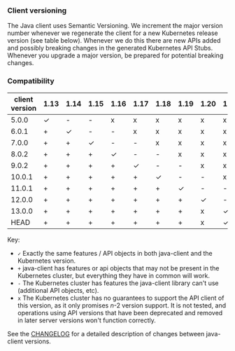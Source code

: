 ### Client versioning

The Java client uses Semantic Versioning. We increment the major version number whenever we
regenerate the client for a new Kubernetes release version (see table below). Whenever we do
this there are new APIs added and possibly breaking changes in the generated Kubernetes API
Stubs. Whenever you upgrade a major version, be prepared for potential breaking changes.



### Compatibility

|  client version  | 1.13      | 1.14     | 1.15     |  1.16     |  1.17    |  1.18    |  1.19    |  1.20    | 1.21 |
|------------------|-----------|----------|----------|-----------|----------|----------|----------|----------|------|
|  5.0.0           |  ✓        |  -       |  -       | x         | x        | x        | x        | x        | x    |
|  6.0.1           |  +        |  ✓       |  -       | -         | x        | x        | x        | x        | x    |
|  7.0.0           |  +        |  +       |  ✓       | -         | -        | x        | x        | x        | x    |
|  8.0.2           |  +        |  +       |  +       | ✓         | -        | -        | x        | x        | x    |
|  9.0.2           |  +        |  +       |  +       | +         | ✓        | -        | -        | x        | x    |
|  10.0.1          |  +        |  +       |  +       | +         | +        | ✓        | -        | -        | x    |
|  11.0.1          |  +        |  +       |  +       | +         | +        | +        | ✓        | -        | -    |
|  12.0.0          |  +        |  +       |  +       | +         | +        | +        | +        | ✓        | -    |
|  13.0.0          |  +        |  +       |  +       | +         | +        | +        | +        | x        | ✓    |
|  HEAD            |  +        |  +       |  +       | +         | +        | +        | +        | x        | ✓    |


Key: 

* `✓` Exactly the same features / API objects in both java-client and the Kubernetes
  version.
* `+` java-client has features or api objects that may not be present in the
  Kubernetes cluster, but everything they have in common will work.
* `-` The Kubernetes cluster has features the java-client library can't use
  (additional API objects, etc).
* `x` The Kubernetes cluster has no guarantees to support the API client of
  this version, as it only promises _n_-2 version support. It is not tested,
  and operations using API versions that have been deprecated and removed in
  later server versions won't function correctly.

See the [CHANGELOG](./CHANGELOG.md) for a detailed description of changes
between java-client versions.